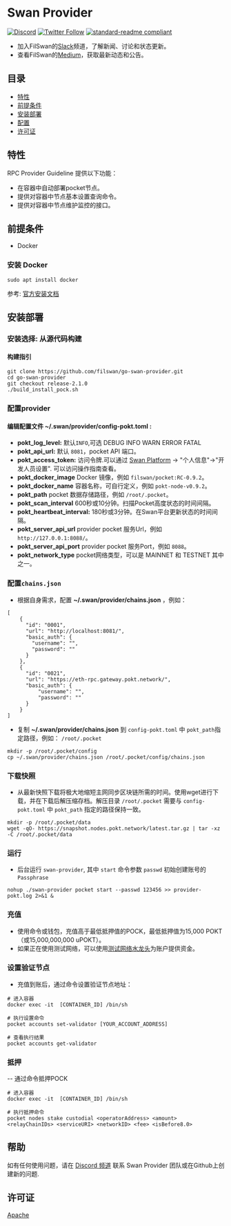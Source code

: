 # Swan Provider
[![Discord](https://img.shields.io/discord/770382203782692945?label=Discord&logo=Discord)](https://discord.gg/MSXGzVsSYf)
[![Twitter Follow](https://img.shields.io/twitter/follow/0xfilswan)](https://twitter.com/0xfilswan)
[![standard-readme compliant](https://img.shields.io/badge/readme%20style-standard-brightgreen.svg)](https://github.com/RichardLitt/standard-readme)

- 加入FilSwan的[Slack](https://filswan.slack.com)频道，了解新闻、讨论和状态更新。
- 查看FilSwan的[Medium](https://filswan.medium.com)，获取最新动态和公告。

## 目录

- [特性](#特性)
- [前提条件](#前提条件)
- [安装部署](#安装部署)
- [配置](#配置)
- [许可证](#许可证)

## 特性

RPC Provider Guideline 提供以下功能：

* 在容器中自动部署pocket节点。
* 提供对容器中节点基本设置查询命令。
* 提供对容器中节点维护监控的接口。

## 前提条件
- Docker
### 安装 Docker
```shell
sudo apt install docker
```
参考: [官方安装文档](https://docs.docker.com/engine/install/)

## 安装部署
### 安装选择: 从源代码构建
####  构建指引
```shell
git clone https://github.com/filswan/go-swan-provider.git
cd go-swan-provider
git checkout release-2.1.0
./build_install_pock.sh
```

### 配置provider
#### 编辑配置文件 **~/.swan/provider/config-pokt.toml** :
- **pokt_log_level:** 默认`INFO`,可选 DEBUG INFO WARN ERROR FATAL
- **pokt_api_url:** 默认 `8081`，pocket API 端口。
- **pokt_access_token:** 访问令牌.可以通过 [Swan Platform](https://console.filswan.com/#/dashboard) -> "个人信息"->"开发人员设置". 可以访问操作指南查看。
- **pokt_docker_image** Docker 镜像，例如 `filswan/pocket:RC-0.9.2`。
- **pokt_docker_name** 容器名称，可自行定义，例如 `pokt-node-v0.9.2`。
- **pokt_path** pocket 数据存储路径，例如 `/root/.pocket`。
- **pokt_scan_interval** 600秒或10分钟。扫描Pocket高度状态的时间间隔。
- **pokt_heartbeat_interval:** 180秒或3分钟。在Swan平台更新状态的时间间隔。
- **pokt_server_api_url** provider pocket 服务Url，例如 `http://127.0.0.1:8088/`。
- **pokt_server_api_port** provider pocket 服务Port，例如 `8088`。
- **pokt_network_type** pocket网络类型，可以是 MAINNET 和 TESTNET 其中之一。

### 配置`chains.json`
- 根据自身需求，配置 **~/.swan/provider/chains.json** ，例如：
```
[
    {
      "id": "0001",
      "url": "http://localhost:8081/",
      "basic_auth": {
        "username": "",
        "password": ""
      }
    },
    {
      "id": "0021",
      "url": "https://eth-rpc.gateway.pokt.network/",
      "basic_auth": {
          "username": "",
          "password": ""
      }
    }
]
```

- 复制 **~/.swan/provider/chains.json** 到 `config-pokt.toml` 中 `pokt_path`指定路径，例如： `/root/.pocket`
```
mkdir -p /root/.pocket/config
cp ~/.swan/provider/chains.json /root/.pocket/config/chains.json
```

### 下载快照
- 从最新快照下载将极大地缩短主网同步区块链所需的时间。使用wget进行下载，并在下载后解压缩存档。解压目录 `/root/.pocket` 需要与 `config-pokt.toml` 中 `pokt_path` 指定的路径保持一致。
```
mkdir -p /root/.pocket/data
wget -qO- https://snapshot.nodes.pokt.network/latest.tar.gz | tar -xz -C /root/.pocket/data
```

### 运行
- 后台运行 `swan-provider`, 其中 `start` 命令参数 `passwd` 初始创建账号的 `Passphrase`
```
nohup ./swan-provider pocket start --passwd 123456 >> provider-pokt.log 2>&1 & 
```

### 充值
- 使用命令或钱包，充值高于最低抵押值的POCK，最低抵押值为15,000 POKT（或15,000,000,000 uPOKT）。
- 如果正在使用测试网络，可以使用[测试网络水龙头](https://faucet.pokt.network)为账户提供资金。

### 设置验证节点
- 充值到账后，通过命令设置验证节点地址：
```
# 进入容器
docker exec -it  [CONTAINER_ID] /bin/sh

# 执行设置命令
pocket accounts set-validator [YOUR_ACCOUNT_ADDRESS]

# 查看执行结果
pocket accounts get-validator
```

### 抵押
-- 通过命令抵押POCK
```
# 进入容器
docker exec -it  [CONTAINER_ID] /bin/sh

# 执行抵押命令
pocket nodes stake custodial <operatorAddress> <amount> <relayChainIDs> <serviceURI> <networkID> <fee> <isBefore8.0>
```

## 帮助

如有任何使用问题，请在 [Discord 频道](http://discord.com/invite/KKGhy8ZqzK) 联系 Swan Provider 团队或在Github上创建新的问题.

## 许可证

[Apache](https://github.com/filswan/go-swan-provider/blob/main/LICENSE)
